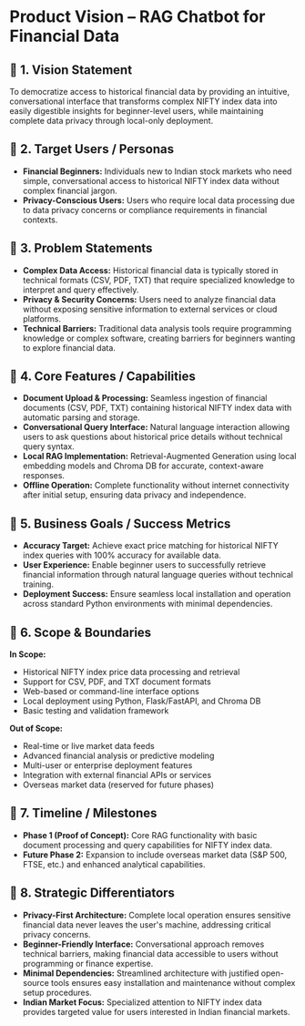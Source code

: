 # Product Vision – RAG Chatbot for Financial Data

## 🚀 1. Vision Statement
To democratize access to historical financial data by providing an intuitive, conversational interface that transforms complex NIFTY index data into easily digestible insights for beginner-level users, while maintaining complete data privacy through local-only deployment.

## 👤 2. Target Users / Personas
- **Financial Beginners:** Individuals new to Indian stock markets who need simple, conversational access to historical NIFTY index data without complex financial jargon.
- **Privacy-Conscious Users:** Users who require local data processing due to data privacy concerns or compliance requirements in financial contexts.

## 🧩 3. Problem Statements
- **Complex Data Access:** Historical financial data is typically stored in technical formats (CSV, PDF, TXT) that require specialized knowledge to interpret and query effectively.
- **Privacy & Security Concerns:** Users need to analyze financial data without exposing sensitive information to external services or cloud platforms.
- **Technical Barriers:** Traditional data analysis tools require programming knowledge or complex software, creating barriers for beginners wanting to explore financial data.

## 🌟 4. Core Features / Capabilities
- **Document Upload & Processing:** Seamless ingestion of financial documents (CSV, PDF, TXT) containing historical NIFTY index data with automatic parsing and storage.
- **Conversational Query Interface:** Natural language interaction allowing users to ask questions about historical price details without technical query syntax.
- **Local RAG Implementation:** Retrieval-Augmented Generation using local embedding models and Chroma DB for accurate, context-aware responses.
- **Offline Operation:** Complete functionality without internet connectivity after initial setup, ensuring data privacy and independence.

## 🎯 5. Business Goals / Success Metrics
- **Accuracy Target:** Achieve exact price matching for historical NIFTY index queries with 100% accuracy for available data.
- **User Experience:** Enable beginner users to successfully retrieve financial information through natural language queries without technical training.
- **Deployment Success:** Ensure seamless local installation and operation across standard Python environments with minimal dependencies.

## 🔭 6. Scope & Boundaries
**In Scope:**
- Historical NIFTY index price data processing and retrieval
- Support for CSV, PDF, and TXT document formats
- Web-based or command-line interface options
- Local deployment using Python, Flask/FastAPI, and Chroma DB
- Basic testing and validation framework

**Out of Scope:**
- Real-time or live market data feeds
- Advanced financial analysis or predictive modeling
- Multi-user or enterprise deployment features
- Integration with external financial APIs or services
- Overseas market data (reserved for future phases)

## 📅 7. Timeline / Milestones
- **Phase 1 (Proof of Concept):** Core RAG functionality with basic document processing and query capabilities for NIFTY index data.
- **Future Phase 2:** Expansion to include overseas market data (S&P 500, FTSE, etc.) and enhanced analytical capabilities.

## 📌 8. Strategic Differentiators
- **Privacy-First Architecture:** Complete local operation ensures sensitive financial data never leaves the user's machine, addressing critical privacy concerns.
- **Beginner-Friendly Interface:** Conversational approach removes technical barriers, making financial data accessible to users without programming or finance expertise.
- **Minimal Dependencies:** Streamlined architecture with justified open-source tools ensures easy installation and maintenance without complex setup procedures.
- **Indian Market Focus:** Specialized attention to NIFTY index data provides targeted value for users interested in Indian financial markets.

